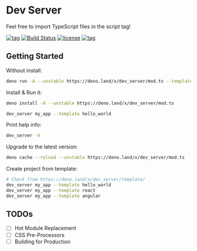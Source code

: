 # Dev Server

Feel free to import TypeScript files in the script tag!

[![tag](https://img.shields.io/github/tag/zhmushan/dev_server.svg)](https://github.com/zhmushan/dev_server)
[![Build Status](https://github.com/zhmushan/dev_server/workflows/ci/badge.svg?branch=master)](https://github.com/zhmushan/dev_server/actions)
[![license](https://img.shields.io/github/license/zhmushan/dev_server.svg)](https://github.com/zhmushan/dev_server)
[![tag](https://img.shields.io/badge/deno->=1.0.0-green.svg)](https://github.com/denoland/deno)

## Getting Started

Without install:

```sh
deno run -A --unstable https://deno.land/x/dev_server/mod.ts --template hello_world
```

Install & Run it:

```sh
deno install -A --unstable https://deno.land/x/dev_server/mod.ts

dev_server my_app --template hello_world
```

Print help info:

```sh
dev_server -h
```

Upgrade to the latest version:

```sh
deno cache --reload --unstable https://deno.land/x/dev_server/mod.ts
```

Create project from template:

```sh
# Check from https://deno.land/x/dev_server/template/
dev_server my_app --template hello_world
dev_server my_app --template react
dev_server my_app --template angular
```

## TODOs

- [ ] Hot Module Replacement
- [ ] CSS Pre-Processors
- [ ] Building for Production
